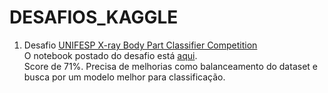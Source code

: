 # DESAFIOS_KAGGLE

1. Desafio [UNIFESP X-ray Body Part Classifier Competition](https://www.kaggle.com/competitions/unifesp-x-ray-body-part-classifier)  
O notebook postado do desafio está [aqui](./UNIFESP%20X-Ray%20Body%20Part%20Classification%20Dataset/raio-x-unifesp.ipynb).  
Score de 71%. Precisa de melhorias como balanceamento do dataset e busca por um modelo melhor para classificação. 